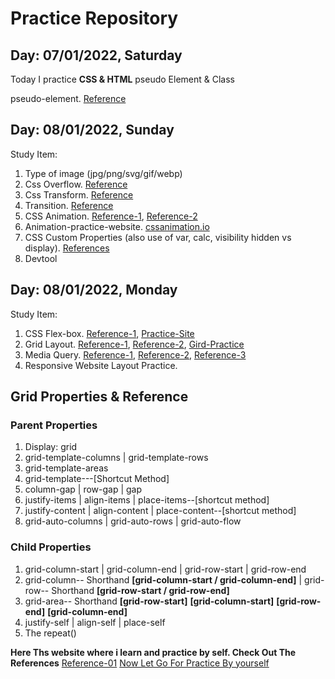 # Practice Repository

## Day: 07/01/2022, Saturday

Today I practice __CSS & HTML__ pseudo Element & Class

pseudo-element. [Reference](https://www.w3schools.com/css/css_pseudo_elements.asp)

## Day: 08/01/2022, Sunday

Study Item:

1. Type of image (jpg/png/svg/gif/webp)
2. Css Overflow. [Reference](https://www.w3schools.com/css/css_overflow.asp)
3. Css Transform. [Reference](https://css-tricks.com/almanac/properties/t/transform/)
4. Transition. [Reference](https://css-tricks.com/almanac/properties/t/transition/)
5. CSS Animation. [Reference-1](https://css-tricks.com/almanac/properties/a/animation/), [Reference-2](https://web.dev/learn/css/animations/)
6. Animation-practice-website. [cssanimation.io](http://cssanimation.io/)
7. CSS Custom Properties (also use of var, calc, visibility hidden vs display). [References](https://css-tricks.com/a-complete-guide-to-custom-properties/)
8. Devtool

## Day: 08/01/2022, Monday

Study Item:

1. CSS Flex-box. [Reference-1](https://css-tricks.com/snippets/css/a-guide-to-flexbox/), [Practice-Site](https://flexboxfroggy.com/)
2. Grid Layout. [Reference-1](https://css-tricks.com/snippets/css/complete-guide-grid/), [Reference-2](https://learncssgrid.com/), [Gird-Practice](https://cssgridgarden.com/)
3. Media Query. [Reference-1](https://developer.mozilla.org/en-US/docs/Web/CSS/Media_Queries/Using_media_queries), [Reference-2](https://css-tricks.com/a-complete-guide-to-css-media-queries/), [Reference-3](https://stackdiary.com/css-media-queries/)
4. Responsive Website Layout Practice.

## Grid Properties & Reference

### Parent Properties

1. Display: grid
2. grid-template-columns | grid-template-rows
3. grid-template-areas
4. grid-template---[Shortcut Method]
5. column-gap | row-gap | gap
6. justify-items | align-items | place-items--[shortcut method]
7. justify-content | align-content | place-content--[shortcut method]
8. grid-auto-columns | grid-auto-rows | grid-auto-flow

### Child Properties

1. grid-column-start | grid-column-end | grid-row-start | grid-row-end
2. grid-column-- Shorthand __[grid-column-start / grid-column-end]__ | grid-row-- Shorthand __[grid-row-start / grid-row-end]__
3. grid-area-- Shorthand __[grid-row-start]__ __[grid-column-start]__ __[grid-row-end]__ __[grid-column-end]__
4. justify-self | align-self | place-self
5. The repeat()

__Here Ths website where i learn and practice by self. Check Out The References__
[Reference-01](https://css-tricks.com/snippets/css/complete-guide-grid/#aa-grid-template-columnsgrid-template-rows)
[Now Let Go For Practice By yourself](https://cssgridgarden.com/)
